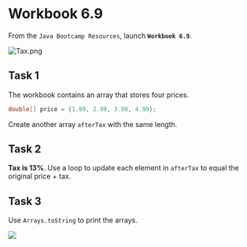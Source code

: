 # Workbook 6.9

From the `Java Bootcamp Resources`, launch **`Workbook 6.9`**.

![Tax.png](https://firebasestorage.googleapis.com/v0/b/learnthepart-75aed.appspot.com/o/images%2Fcbb53ca4-bdbe-4c47-bf36-9fd5811fc693?alt=media&token=92004bac-0350-4b8e-a504-a9028e6aeeac)


## Task 1

The workbook contains an array that stores four prices. 

```java
double[] price = {1.99, 2.99, 3.99, 4.99};
```

Create another array `afterTax` with the same length.

## Task 2

**Tax is 13%**. Use a loop to update each element in `afterTax` to equal the original price + tax.

## Task 3

Use `Arrays.toString` to print the arrays.

![](https://firebasestorage.googleapis.com/v0/b/learnthepart-75aed.appspot.com/o/images%2Fce3775e0-e652-48af-9486-84c16da9c37b?alt=media&token=3dc98c67-5466-4098-9bd4-1acff9952fa5)
